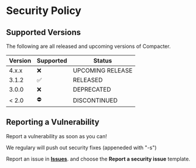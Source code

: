 # Security Policy

## Supported Versions

The following are all released and upcoming versions of Compacter.

| Version | Supported          | Status             |
| ------- | ------------------ | ------------------ |
| 4.x.x   | :x:                | UPCOMING RELEASE   |
| 3.1.2   | :white_check_mark: | RELEASED           |
| 3.0.0   | :x:                | DEPRECATED         |
| < 2.0   | ⛔                 | DISCONTINUED       |

## Reporting a Vulnerability

Report a vulnerability as soon as you can!

We regulary will push out security fixes (appeneded with "-s")

Report an issue in **[Issues](https://github.com/aName2050/Compacter/issues)**. and choose the **Report a security issue** template.
